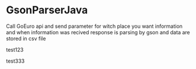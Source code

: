# GsonParserJava

Call GoEuro api and send parameter for witch place you want information and when information was recived response is parsing by gson and data are stored in csv file 

test123

test333